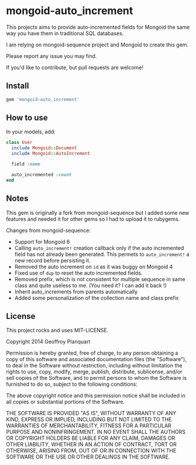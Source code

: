 # mongoid-auto_increment

This projects aims to provide auto-incremented fields for Mongoid the same way you have them in traditional SQL databases.

I am relying on mongoid-sequence project and Mongoid to create this gem.

Please report any issue you may find.

If you'd like to contribute, but pull requests are welcome!

## Install

```ruby
gem 'mongoid-auto_increment'
```

## How to use

In your models, add:

```ruby
class User
  include Mongoid::Document
  include Mongoid::AutoIncrement

  field :name

  auto_incremented :count
end
```

## Notes

This gem is originally a fork from mongoid-sequence but I added some new features and needed it for other gems
so I had to upload it to rubygems.

Changes from mongoid-sequence:

* Support for Mongoid 6
* Calling `auto_increment!` creation callback only if the auto incremented field has not already been generated.
This permets to `auto_increment!` a new record before persisting it.
* Removed the auto increment on `id` as it was buggy on Mongoid 4
* Fixed use of `dup` to reset the auto incremented fields.
* Removed prefix, which is not consistent for multiple sequence in same class and quite useless to me. (You need it? I can add it back !)
* Inherit auto_increments from parents automatically
* Added some personalization of the collection name and class prefix

## License

This project rocks and uses MIT-LICENSE.

Copyright 2014 Geoffroy Planquart

Permission is hereby granted, free of charge, to any person obtaining
a copy of this software and associated documentation files (the
"Software"), to deal in the Software without restriction, including
without limitation the rights to use, copy, modify, merge, publish,
distribute, sublicense, and/or sell copies of the Software, and to
permit persons to whom the Software is furnished to do so, subject to
the following conditions:

The above copyright notice and this permission notice shall be
included in all copies or substantial portions of the Software.

THE SOFTWARE IS PROVIDED "AS IS", WITHOUT WARRANTY OF ANY KIND,
EXPRESS OR IMPLIED, INCLUDING BUT NOT LIMITED TO THE WARRANTIES OF
MERCHANTABILITY, FITNESS FOR A PARTICULAR PURPOSE AND
NONINFRINGEMENT. IN NO EVENT SHALL THE AUTHORS OR COPYRIGHT HOLDERS BE
LIABLE FOR ANY CLAIM, DAMAGES OR OTHER LIABILITY, WHETHER IN AN ACTION
OF CONTRACT, TORT OR OTHERWISE, ARISING FROM, OUT OF OR IN CONNECTION
WITH THE SOFTWARE OR THE USE OR OTHER DEALINGS IN THE SOFTWARE.
